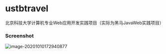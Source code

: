 # ustbtravel
北京科技大学计算机专业Web应用开发实践项目（实际为黑马JavaWeb实践项目）

### Screenshot
![image-20201010172940877](https://user-images.githubusercontent.com/35754452/95652148-aa110300-0b21-11eb-9450-8c4a1921db5f.png)